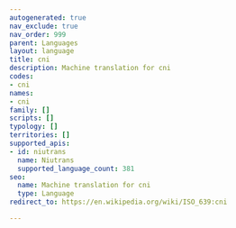 ```yaml
---
autogenerated: true
nav_exclude: true
nav_order: 999
parent: Languages
layout: language
title: cni
description: Machine translation for cni
codes:
- cni
names:
- cni
family: []
scripts: []
typology: []
territories: []
supported_apis:
- id: niutrans
  name: Niutrans
  supported_language_count: 381
seo:
  name: Machine translation for cni
  type: Language
redirect_to: https://en.wikipedia.org/wiki/ISO_639:cni

---
```


